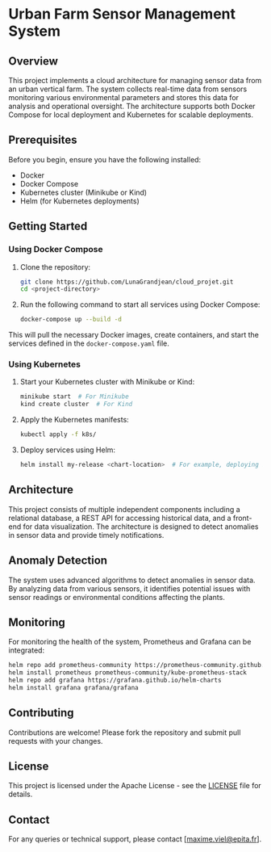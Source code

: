 
# Urban Farm Sensor Management System

## Overview

This project implements a cloud architecture for managing sensor data from an urban vertical farm. The system collects real-time data from sensors monitoring various environmental parameters and stores this data for analysis and operational oversight. The architecture supports both Docker Compose for local deployment and Kubernetes for scalable deployments.

## Prerequisites

Before you begin, ensure you have the following installed:
- Docker
- Docker Compose
- Kubernetes cluster (Minikube or Kind)
- Helm (for Kubernetes deployments)

## Getting Started

### Using Docker Compose

1. Clone the repository:
   ```bash
   git clone https://github.com/LunaGrandjean/cloud_projet.git
   cd <project-directory>
   ```

2. Run the following command to start all services using Docker Compose:
   ```bash
   docker-compose up --build -d
   ```

This will pull the necessary Docker images, create containers, and start the services defined in the `docker-compose.yaml` file.

### Using Kubernetes

1. Start your Kubernetes cluster with Minikube or Kind:
   ```bash
   minikube start  # For Minikube
   kind create cluster  # For Kind
   ```

2. Apply the Kubernetes manifests:
   ```bash
   kubectl apply -f k8s/
   ```

3. Deploy services using Helm:
   ```bash
   helm install my-release <chart-location>  # For example, deploying PostgreSQL with Helm
   ```

## Architecture

This project consists of multiple independent components including a relational database, a REST API for accessing historical data, and a front-end for data visualization. The architecture is designed to detect anomalies in sensor data and provide timely notifications.

## Anomaly Detection

The system uses advanced algorithms to detect anomalies in sensor data. By analyzing data from various sensors, it identifies potential issues with sensor readings or environmental conditions affecting the plants.

## Monitoring

For monitoring the health of the system, Prometheus and Grafana can be integrated:
   ```bash
   helm repo add prometheus-community https://prometheus-community.github.io/helm-charts
   helm install prometheus prometheus-community/kube-prometheus-stack
   helm repo add grafana https://grafana.github.io/helm-charts
   helm install grafana grafana/grafana
   ```

## Contributing

Contributions are welcome! Please fork the repository and submit pull requests with your changes.

## License

This project is licensed under the Apache License - see the [LICENSE](LICENSE) file for details.

## Contact

For any queries or technical support, please contact [maxime.viel@epita.fr].
